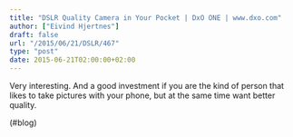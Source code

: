 ```yaml
---
title: "DSLR Quality Camera in Your Pocket | DxO ONE | www.dxo.com"
author: ["Eivind Hjertnes"]
draft: false
url: "/2015/06/21/DSLR/467"
type: "post"
date: 2015-06-21T02:00:00+02:00
---
```


Very interesting. And a good investment if you are the kind of person
that likes to take pictures with your phone, but at the same time want
better quality.

(#blog)

